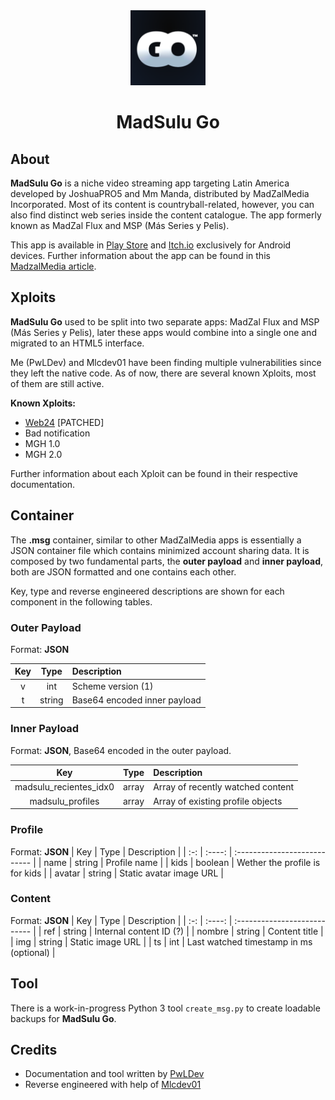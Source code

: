 <div align="center">
<img src="../.github/icons/madsulu_go.png" width="120">
<br>
<h1>MadSulu Go</h1>
</div>

## About

**MadSulu Go** is a niche video streaming app targeting Latin America developed by JoshuaPRO5 and Mm Manda, distributed by MadZalMedia Incorporated.
Most of its content is countryball-related, however, you can also find distinct web series inside the content catalogue.
The app formerly known as MadZal Flux and MSP (Más Series y Pelis).

This app is available in [Play Store](https://play.google.com/store/apps/details?id=flux.mandajoshua) and [Itch.io](https://mandajoshua.itch.io/madsulugo) exclusively for Android devices. Further information about the app can be found in this [MadzalMedia article](https://madzalmediaincorporated.fandom.com/es/wiki/MadSulu_GO).

## Xploits

**MadSulu Go** used to be split into two separate apps: MadZal Flux and MSP (Más Series y Pelis), later these apps would combine into a single one and migrated to an HTML5 interface.

Me (PwLDev) and Mlcdev01 have been finding multiple vulnerabilities since they left the native code.
As of now, there are several known Xploits, most of them are still active.

**Known Xploits:**

- [Web24](https://youtube.com/shorts/sW432kAt7dk) [PATCHED]
- Bad notification
- MGH 1.0
- MGH 2.0

Further information about each Xploit can be found in their respective documentation.

## Container

The **.msg** container, similar to other MadZalMedia apps is essentially a JSON container file which contains minimized account sharing data.
It is composed by two fundamental parts, the **outer payload** and **inner payload**, both are JSON formatted and one contains each other.

Key, type and reverse engineered descriptions are shown for each component in the following tables.

### Outer Payload

Format: **JSON**

| Key |  Type  | Description                  |
| :-: | :----: | :--------------------------- |
|  v  |  int   | Scheme version (1)           |
|  t  | string | Base64 encoded inner payload |

### Inner Payload

Format: **JSON**, Base64 encoded in the outer payload.

|          Key           | Type  | Description                       |
| :--------------------: | :---: | :-------------------------------- |
| madsulu_recientes_idx0 | array | Array of recently watched content |
|    madsulu_profiles    | array | Array of existing profile objects |

### Profile

Format: **JSON**
| Key | Type | Description |
| :-: | :----: | :--------------------------- |
| name | string | Profile name |
| kids | boolean | Wether the profile is for kids |
| avatar | string | Static avatar image URL |

### Content

Format: **JSON**
| Key | Type | Description |
| :-: | :----: | :--------------------------- |
| ref | string | Internal content ID (?) |
| nombre | string | Content title |
| img | string | Static image URL |
| ts | int | Last watched timestamp in ms (optional) |

## Tool

There is a work-in-progress Python 3 tool `create_msg.py` to create loadable backups for **MadSulu Go**.

## Credits

- Documentation and tool written by [PwLDev](https://github.com/PwLDev)
- Reverse engineered with help of [Mlcdev01](https://github.com/Mlc01dev)
